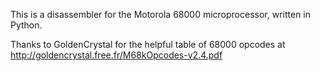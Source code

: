 This is a disassembler for the Motorola 68000 microprocessor, written
in Python.

Thanks to GoldenCrystal for the helpful table of 68000 opcodes at
http://goldencrystal.free.fr/M68kOpcodes-v2.4.pdf
